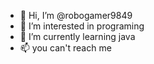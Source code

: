 - 👋 Hi, I’m @robogamer9849
- 👀 I’m interested in programing
- 🌱 I’m currently learning java
- 📫 you can't reach me

<!---
robogamer9849/robogamer9849 is a ✨ special ✨ repository because its `README.md` (this file) appears on your GitHub profile.
You can click the Preview link to take a look at your changes.
--->

